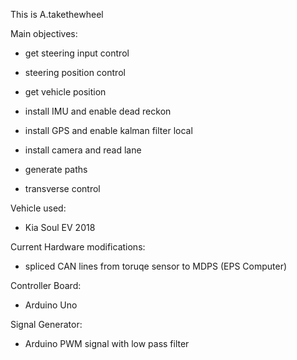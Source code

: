 This is A.takethewheel

Main objectives:

 - get steering input control
 - steering position control

 - get vehicle position
 - install IMU and enable dead reckon
 - install GPS and enable kalman filter local
 - install camera and read lane
 - generate paths
 - transverse control

Vehicle used:

 - Kia Soul EV 2018

Current Hardware modifications:

 - spliced CAN lines from toruqe sensor to MDPS (EPS Computer)

Controller Board:

 - Arduino Uno

Signal Generator:

 - Arduino PWM signal with low pass filter

